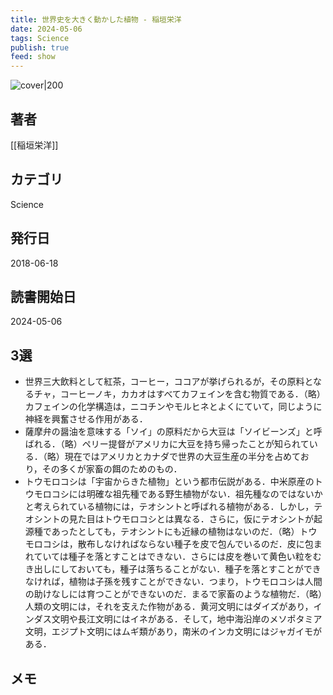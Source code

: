 ```yaml
---
title: 世界史を大きく動かした植物 - 稲垣栄洋
date: 2024-05-06
tags: Science
publish: true
feed: show
---
```

![cover|200](http://books.google.com/books/content?id=paxuDwAAQBAJ&printsec=frontcover&img=1&zoom=1&edge=curl&source=gbs_api)
## 著者
[[稲垣栄洋]]
## カテゴリ
Science
## 発行日
2018-06-18
## 読書開始日
2024-05-06

## 3選
 - 世界三大飲料として紅茶，コーヒー，ココアが挙げられるが，その原料となるチャ，コーヒーノキ，カカオはすべてカフェインを含む物質である．（略）カフェインの化学構造は，ニコチンやモルヒネとよくにていて，同じように神経を興奮させる作用がある．
 - 薩摩弁の醤油を意味する「ソイ」の原料だから大豆は「ソイビーンズ」と呼ばれる．（略）ペリー提督がアメリカに大豆を持ち帰ったことが知られている．（略）現在ではアメリカとカナダで世界の大豆生産の半分を占めており，その多くが家畜の餌のためのもの．
 - トウモロコシは「宇宙からきた植物」という都市伝説がある．中米原産のトウモロコシには明確な祖先種である野生植物がない．祖先種なのではないかと考えられている植物には，テオシントと呼ばれる植物がある．しかし，テオシントの見た目はトウモロコシとは異なる．さらに，仮にテオシントが起源種であったとしても，テオシントにも近縁の植物はないのだ．（略）トウモロコシは，散布しなければならない種子を皮で包んでいるのだ．皮に包まれていては種子を落とすことはできない．さらには皮を巻いて黄色い粒をむき出しにしておいても，種子は落ちることがない．種子を落とすことができなければ，植物は子孫を残すことができない．つまり，トウモロコシは人間の助けなしには育つことができないのだ．まるで家畜のような植物だ．（略）人類の文明には，それを支えた作物がある．黄河文明にはダイズがあり，インダス文明や長江文明にはイネがある．そして，地中海沿岸のメソポタミア文明，エジプト文明にはムギ類があり，南米のインカ文明にはジャガイモがある．
## メモ